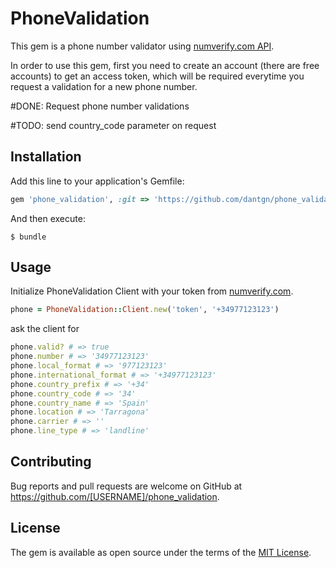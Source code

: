 # PhoneValidation

This gem is a phone number validator using [numverify.com API](https://www.numverify.com).

In order to use this gem, first you need to create an account (there are free accounts) to get an access token, which will be required everytime you request a validation for a new phone number.

#DONE: Request phone number validations

#TODO: send country_code parameter on request

## Installation

Add this line to your application's Gemfile:

```ruby
gem 'phone_validation', :git => 'https://github.com/dantgn/phone_validation.git'
```

And then execute:

    $ bundle


## Usage

Initialize PhoneValidation Client with your token from [numverify.com](https://www.numverify.com).


```ruby
phone = PhoneValidation::Client.new('token', '+34977123123')
```

ask the client for

```ruby
phone.valid? # => true
phone.number # => '34977123123'
phone.local_format # => '977123123'
phone.international_format # => '+34977123123'
phone.country_prefix # => '+34'
phone.country_code # => '34'
phone.country_name # => 'Spain'
phone.location # => 'Tarragona'
phone.carrier # => ''
phone.line_type # => 'landline'
```

## Contributing

Bug reports and pull requests are welcome on GitHub at https://github.com/[USERNAME]/phone_validation.

## License

The gem is available as open source under the terms of the [MIT License](https://opensource.org/licenses/MIT).
